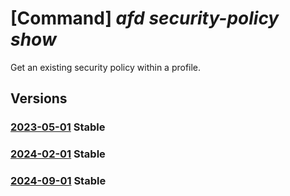 # [Command] _afd security-policy show_

Get an existing security policy within a profile.

## Versions

### [2023-05-01](/Resources/mgmt-plane/L3N1YnNjcmlwdGlvbnMve30vcmVzb3VyY2Vncm91cHMve30vcHJvdmlkZXJzL21pY3Jvc29mdC5jZG4vcHJvZmlsZXMve30vc2VjdXJpdHlwb2xpY2llcy97fQ==/2023-05-01.xml) **Stable**

<!-- mgmt-plane /subscriptions/{}/resourcegroups/{}/providers/microsoft.cdn/profiles/{}/securitypolicies/{} 2023-05-01 -->

### [2024-02-01](/Resources/mgmt-plane/L3N1YnNjcmlwdGlvbnMve30vcmVzb3VyY2Vncm91cHMve30vcHJvdmlkZXJzL21pY3Jvc29mdC5jZG4vcHJvZmlsZXMve30vc2VjdXJpdHlwb2xpY2llcy97fQ==/2024-02-01.xml) **Stable**

<!-- mgmt-plane /subscriptions/{}/resourcegroups/{}/providers/microsoft.cdn/profiles/{}/securitypolicies/{} 2024-02-01 -->

### [2024-09-01](/Resources/mgmt-plane/L3N1YnNjcmlwdGlvbnMve30vcmVzb3VyY2Vncm91cHMve30vcHJvdmlkZXJzL21pY3Jvc29mdC5jZG4vcHJvZmlsZXMve30vc2VjdXJpdHlwb2xpY2llcy97fQ==/2024-09-01.xml) **Stable**

<!-- mgmt-plane /subscriptions/{}/resourcegroups/{}/providers/microsoft.cdn/profiles/{}/securitypolicies/{} 2024-09-01 -->
